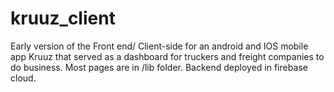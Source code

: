 # kruuz_client

Early version of the Front end/ Client-side for an android and IOS mobile app Kruuz that served as a dashboard for truckers and freight companies to do business. Most pages are in /lib folder. Backend deployed in firebase cloud.


